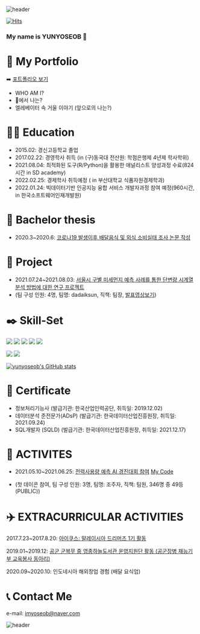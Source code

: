 ![header](https://capsule-render.vercel.app/api?type=rounded&reversal=True&color=gradient&text=%20HELLO%20&animation=scaleIn&height=200&fontSize=100&textBg=true)

[![Hits](https://hits.seeyoufarm.com/api/count/incr/badge.svg?url=https%3A%2F%2Fgithub.com%2Fyunyoseob&count_bg=%2379C83D&title_bg=%23555555&icon=macys.svg&icon_color=%23E7E7E7&title=hits&edge_flat=false)](https://hits.seeyoufarm.com)

### My name is YUNYOSEOB 👋

# 💁 My Portfolio
➡️ [포트폴리오 보기](https://salty-raft-fca.notion.site/Hello-My-name-is-YUNYOSEOB-bdd23429e7bb40239f8ed2d16ceea1ec)

- WHO AM I?
- 🔲에서 나는?
- 엘레베이터 속 거울 이야기 (앞으로의 나는?)

# 👨‍🎓  Education 
- 2015.02: 경신고등학교 졸업
- 2017.02.22: 경영학사 취득 (in (구)동국대 전산원: 학점은행제 4년제 학사학위)
- 2021.08.04: 최적화된 도구(R/Python)을 활용한 애널리스트 양성과정 수료(824시간 in SD academy)
- 2022.02.25: 경제학사 취득예정 ( in 부산대학교 식품자원경제학과)
- 2022.01.24: 빅데이터기반 인공지능 융합 서비스 개발자과정 참여 예정(960시간, in 한국소프트웨어인재개발원)

# 📑 Bachelor thesis
- 2020.3~2020.6: [코로나19 발생이후 배달음식 및 외식 소비실태 조사 논문 작성](https://github.com/yunyoseob/Study_at_PNU/blob/main/%EC%BD%94%EB%A1%9C%EB%82%9819%20%EB%B0%9C%EC%83%9D%EC%9D%B4%ED%9B%84%20%EB%B0%B0%EB%8B%AC%EC%9D%8C%EC%8B%9D%20%EB%B0%8F%20%EC%99%B8%EC%8B%9D%20%EC%86%8C%EB%B9%84%EC%8B%A4%ED%83%9C%20%EC%A1%B0%EC%82%AC.pdf)

# 💁 Project 
- 2021.07.24~2021.08.03: [서울시 구별 미세먼지 예측 사례를 통한 단변량 시계열 분석 방법에 대한 연구 프로젝트](https://github.com/yunyoseob/dadaiksunTeamProject/blob/main/%EB%AF%B8%EC%84%B8%EB%A8%BC%EC%A7%80%ED%94%84%EB%A1%9C%EC%A0%9D%ED%8A%B8/%E1%84%86%E1%85%B5%E1%84%89%E1%85%A6%E1%84%86%E1%85%A5%E1%86%AB%E1%84%8C%E1%85%B5%E1%84%87%E1%85%AE%E1%86%AB%E1%84%89%E1%85%A5%E1%86%A8%E1%84%91%E1%85%B3%E1%84%85%E1%85%A9%E1%84%8C%E1%85%A6%E1%86%A8%E1%84%90%E1%85%B3.pdf)
- (팀 구성 인원: 4명, 팀명: dadaiksun, 직책: 팀장, [발표영상보기](https://www.youtube.com/watch?v=UkW-BUyIb5M&t=56s))

# ✒️ Skill-Set
<img src="https://img.shields.io/badge/-Python-000000?style=flat&logo=Python"> <img src="https://img.shields.io/badge/-Numpy-013243?style=flat&logo=Numpy"> <img src="https://img.shields.io/badge/-Pandas-150458?style=flat&logo=Pandas"> <img src="https://img.shields.io/badge/-ScikitLearn-F7931E?style=flat&logo=scikit-learn"> <img src="https://img.shields.io/badge/-SciPy-8CAAE6?style=flat&logo=SciPy"> 

<img src="https://img.shields.io/badge/-TensorFlow-FF6F00?style=flat&logo=TensorFlow"> <img src="https://img.shields.io/badge/-PyTorch-EE4C2C?style=flat&logo=PyTorch"> 

[![yunyoseob's GitHub stats](https://github-readme-stats.vercel.app/api?username=yunyoseob&theme=swift)](https://github.com/yunyoseob/github-readme-stats)


# 📄 Certificate
- 정보처리기능사 (발급기관: 한국산업인력공단, 취득일: 2019.12.02)
- 데이터분석 준전문가(ADsP) (발급기관: 한국데이터산업진흥원장, 취득일: 2021.09.24)
- SQL개발자 (SQLD) (발급기관: 한국데이터산업진흥원장, 취득일: 2021.12.17)

# 🚀 ACTIVITES
- 2021.05.10~2021.06.25: [전력사용량 예측 AI 경진대회 참여](https://dacon.io/competitions/official/235736/overview/description) [My Code](https://github.com/yunyoseob/SD_academy_Study/blob/master/Test1/%EC%A0%84%EB%A0%A5%EC%82%AC%EC%9A%A9%EB%9F%89_%EC%98%88%EC%B8%A1_AI_%EA%B2%BD%EC%A7%84%EB%8C%80%ED%9A%8C/%EC%A0%84%EB%A0%A5%EC%82%AC%EC%9A%A9%EB%9F%89_%EC%98%88%EC%B8%A1_AI_%EA%B2%BD%EC%A7%84%EB%8C%80%ED%9A%8C(Prophet).ipynb)

- (첫 데이콘 참여, 팀 구성 인원: 3명, 팀명: 조주자, 직책: 팀원, 346명 중 49등(PUBLIC))

# ✈️ EXTRACURRICULAR ACTIVITIES
2017.7.23~2017.8.20: [아이쿠스: 말레이시아 드리머즈 1기 활동](https://www.gokorea.kr/news/articleView.html?idxno=30357)


2019.01~2019.12: [공군 군복무 중 영종하늘도서관 운영지원단 활동 (공군장병 재능기부 교육봉사 동아리)](https://enews.incheon.go.kr/usr/com/prm/BBSDetail.do?bbsId=BBSMSTR_000000000394&nttId=6114&menuNo=3000&upperMenuId=3)

2020.09~2020.10: 인도네시아 해외창업 경험 (배달 요식업)
               
# 📞 Contact Me
e-mail: imyoseob@naver.com

![header](https://capsule-render.vercel.app/api?type=rounded&reversal=True&color=gradient&text=%20THANKYOU%20&animation=scaleIn&height=200&fontSize=80&textBg=true)
